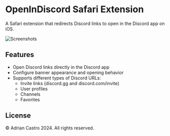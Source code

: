 # OpenInDiscord Safari Extension

A Safari extension that redirects Discord links to open in the Discord app on iOS.

![Screenshots](https://adriancastro.dev/av5aggodnfum.PNG)

## Features

- Open Discord links directly in the Discord app
- Configure banner appearance and opening behavior
- Supports different types of Discord URLs:
  - Invite links (discord.gg and discord.com/invite)
  - User profiles
  - Channels
  - Favorites

## License

© Adrian Castro 2024. All rights reserved.

